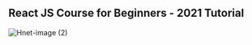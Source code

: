 ## React JS Course for Beginners - 2021 Tutorial

![Hnet-image (2)](https://user-images.githubusercontent.com/79802132/149162610-70e40844-d639-4f6f-bc09-d948bce62162.gif)
